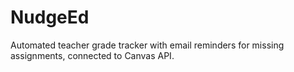 # NudgeEd
Automated teacher grade tracker with email reminders for missing assignments, connected to Canvas API.
